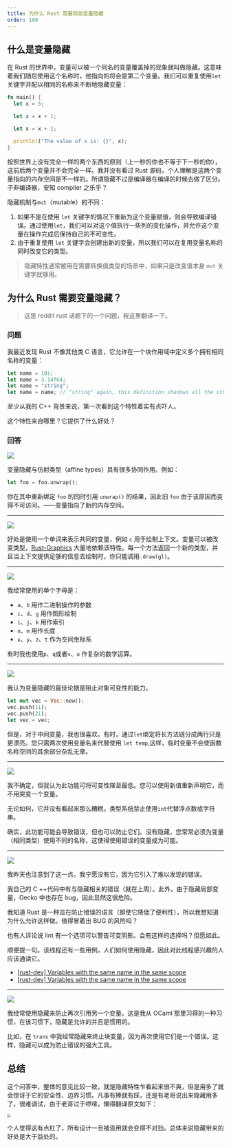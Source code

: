 ```yaml
---
title: 为什么 Rust 需要局部变量隐藏
order: 100
---
```


## 什么是变量隐藏

在 Rust 的世界中，变量可以被一个同名的变量覆盖掉的现象就叫做隐藏。这意味着我们随后使用这个名称时，他指向的将会是第二个变量。我们可以重复使用`let`关键字并配以相同的名称来不断地隐藏变量：

```rust
fn main() {
  let x = 5;

  let x = x + 1;

  let x = x + 2;

  println!("The value of x is: {}", x);
}
```

按照世界上没有完全一样的两个东西的原则（上一秒的你也不等于下一秒的你），这前后两个变量并不会完全一样。我并没有看过 Rust 源码，个人理解是这两个变量指向的内存空间是不一样的。所谓隐藏不过是编译器在编译的时候去做了区分。子非编译器，安知 compiler 之乐乎？

隐藏机制与`mut`（mutable）的不同：

1. 如果不是在使用 `let` 关键字的情况下重新为这个变量赋值，则会导致编译错误。通过使用`let`，我们可以对这个值执行一些列的变化操作，并允许这个变量在操作完成后保持自己的不可变性。
2. 由于重复使用 `let` 关键字会创建出新的变量，所以我们可以在复用变量名称的同时改变它的类型。

> 隐藏特性通常被用在需要转换值类型的场景中，如果只是改变值本身 `mut` 关键字就够用。

## 为什么 Rust 需要变量隐藏？

> 这是 reddit rust 话题下的一个问题，我这里翻译一下。

### 问题

我最近发现 Rust 不像其他类 C 语言，它允许在一个块作用域中定义多个拥有相同名称的变量：

```rust
let name = 10i;
let name = 3.14f64;
let name = "string";
let name = name; // "string" again, this definition shadows all the others
```

至少从我的 C++ 背景来说，第一次看到这个特性着实有点吓人。

这个特性来自哪里？它提供了什么好处？

### 回答

![](https://i.loli.net/2021/02/16/XIRvwL7TAQOFCsm.png)

变量隐藏与仿射类型（affine types）具有很多协同作用。例如：

```rust
let foo = foo.unwrap();
```

你在其中重新绑定 `foo` 的同时引用 `unwrap()` 的结果，因此旧 `foo` 由于该原因而变得不可访问。——变量指向了新的内存空间。

---

![](https://i.loli.net/2021/02/16/k4iouCfyZVIP6eD.png)

好处是使用一个单词来表示共同的变量，例如 `c` 用于绘制上下文。变量可以被改变类型，[Rust-Graphics](https://github.com/PistonDevelopers/graphics) 大量地依赖该特性。每一个方法返回一个新的类型，并且当上下文提供足够的信息去绘制时，你只能调用`.draw(gl)`。

---

![](https://i.loli.net/2021/02/16/1b3uSPcRlr5kNWm.png)

我经常使用的单个字母是：

- `a`、`b` 用作二进制操作的参数
- `c`、`d`、`g` 用作图形绘制
- `i`、`j`、`k` 用作索引
- `n`、`m` 用作长度
- `x`、`y`、`z`、`t` 作为空间坐标系

有时我也使用`p`、`q`或者`v`、`u` 作复杂的数学运算。

---

![](https://i.loli.net/2021/02/16/ShsVTrtyDHJojn9.png)

我认为变量隐藏的最佳论据是阻止对象可变性的能力。

```rust
let mut vec = Vec::new();
vec.push(1i);
vec.push(2i);
let vec = vec;
```

但是，对于中间变量，我也很喜欢。有时，通过`let`绑定将长方法链分成两行只是更漂亮。您只需两次使用变量名来代替使用 `let temp`,这样，临时变量不会使函数名称空间的其余部分杂乱无章。

---

![](https://i.loli.net/2021/02/16/Fw9x2aZfeSrHvOV.png)

我不确定，但我认为此功能可将可变性降至最低。您可以使用新值重新声明它，而不用突变一个变量。

无论如何，它并没有看起来那么糟糕。类型系统禁止使用`int`代替浮点数或字符串。

确实，此功能可能会导致错误，但也可以防止它们。没有隐藏，您常常必须为变量（相同类型）使用不同的名称，这使得使用错误的变量成为可能。

---

![](https://i.loli.net/2021/02/16/9h7LZOFA8UbG2Km.png)

我昨天也注意到了这一点。我宁愿没有它，因为它引入了难以发现的错误。

我自己的 C ++代码中有与隐藏相关的错误（就在上周）。此外，由于隐藏局部变量，Gecko 中也存在 bug，因此显然这很危险。

我知道 Rust 是一种旨在防止错误的语言（即使它降低了便利性），所以我想知道为什么允许这样做。值得冒着出 BUG 的风险吗？

也有人评论说 lint 有一个选项可以警告可变阴影。会有这样的选择吗？但愿如此。

顺便提一句。该线程还有一些用例，人们如何使用隐藏，因此对此线程感兴趣的人应该通读它。

- [[rust-dev] Variables with the same name in the same scope](https://mail.mozilla.org/pipermail/rust-dev/2013-May/004306.html)
- [[rust-dev] Variables with the same name in the same scope](https://mail.mozilla.org/pipermail/rust-dev/2013-May/004298.html)

---

![](https://i.loli.net/2021/02/16/ePYB3ygXQu1CAKM.png)

我经常使用隐藏来防止再次引用另一个变量。这是我从 OCaml 那里习得的一种习惯，在该习惯下，隐藏是允许的并且是惯用的。

比如，在 `trans` 中我经常隐藏来终止块变量，因为再次使用它们是一个错误。这样，隐藏可以成为防止错误的强大工具。

## 总结

这个问答中，整体的意见比较一致，就是隐藏特性乍看起来很不爽，但是用多了就会惊讶于它的安全性、边界习惯。凡事有捧就有踩，还是有老哥说出来隐藏用多了，很难调试，由于老哥过于啰嗦，懒得翻译原文如下：

<img src="https://i.loli.net/2021/02/16/tHQM17mdBYloxfn.png" style="zoom:50%;" />

个人觉得这有点杠了，所有设计一旦被滥用就会变得不对劲。总体来说隐藏带来的好处是大于益处的。

